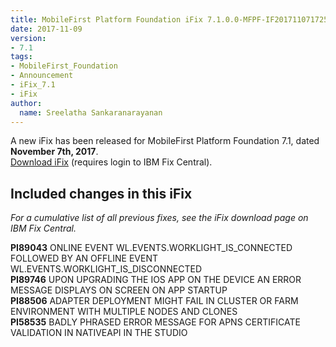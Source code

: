 ```yaml
---
title: MobileFirst Platform Foundation iFix 7.1.0.0-MFPF-IF201711071725 released
date: 2017-11-09
version:
- 7.1
tags:
- MobileFirst_Foundation
- Announcement
- iFix_7.1
- iFix
author:
  name: Sreelatha Sankaranarayanan
---
```

A new iFix has been released for MobileFirst Platform Foundation 7.1, dated **November 7th, 2017**.  
[Download iFix](http://www.ibm.com/support/fixcentral/swg/quickorder?parent=ibm%7EOther%2Bsoftware&product=ibm/Other+software/IBM+MobileFirst+Platform+Foundation&release=7.1.0.0&platform=All&function=all&source=fc) (requires login to IBM Fix Central).

## Included changes in this iFix
*For a cumulative list of all previous fixes, see the iFix download page on IBM Fix Central.*

**PI89043** ONLINE EVENT WL.EVENTS.WORKLIGHT_IS_CONNECTED FOLLOWED BY AN OFFLINE EVENT WL.EVENTS.WORKLIGHT_IS_DISCONNECTED<br/>
**PI89746** UPON UPGRADING THE IOS APP ON THE DEVICE AN ERROR MESSAGE DISPLAYS ON SCREEN ON APP STARTUP<br/>
**PI88506** ADAPTER DEPLOYMENT MIGHT FAIL IN CLUSTER OR FARM ENVIRONMENT WITH MULTIPLE NODES AND CLONES<br/>
**PI58535** BADLY PHRASED ERROR MESSAGE FOR APNS CERTIFICATE VALIDATION IN NATIVEAPI IN THE STUDIO<br/>
